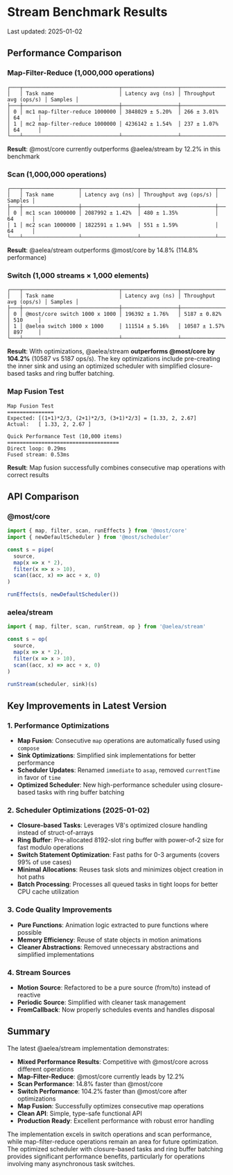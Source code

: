 # Stream Benchmark Results

Last updated: 2025-01-02

## Performance Comparison

### Map-Filter-Reduce (1,000,000 operations)
```
┌───┬───────────────────────────────┬──────────────────┬────────────────────────┬─────────┐
│   │ Task name                     │ Latency avg (ns) │ Throughput avg (ops/s) │ Samples │
├───┼───────────────────────────────┼──────────────────┼────────────────────────┼─────────┤
│ 0 │ mc1 map-filter-reduce 1000000 │ 3848029 ± 5.20%  │ 266 ± 3.01%            │ 64      │
│ 1 │ mc2 map-filter-reduce 1000000 │ 4236142 ± 1.54%  │ 237 ± 1.07%            │ 64      │
└───┴───────────────────────────────┴──────────────────┴────────────────────────┴─────────┘
```

**Result**: @most/core currently outperforms @aelea/stream by 12.2% in this benchmark

### Scan (1,000,000 operations)
```
┌───┬──────────────────┬──────────────────┬────────────────────────┬─────────┐
│   │ Task name        │ Latency avg (ns) │ Throughput avg (ops/s) │ Samples │
├───┼──────────────────┼──────────────────┼────────────────────────┼─────────┤
│ 0 │ mc1 scan 1000000 │ 2087992 ± 1.42%  │ 480 ± 1.35%            │ 64      │
│ 1 │ mc2 scan 1000000 │ 1822591 ± 1.94%  │ 551 ± 1.59%            │ 64      │
└───┴──────────────────┴──────────────────┴────────────────────────┴─────────┘
```

**Result**: @aelea/stream outperforms @most/core by 14.8% (114.8% performance)

### Switch (1,000 streams × 1,000 elements)
```
┌───┬───────────────────────────────┬──────────────────┬────────────────────────┬─────────┐
│   │ Task name                     │ Latency avg (ns) │ Throughput avg (ops/s) │ Samples │
├───┼───────────────────────────────┼──────────────────┼────────────────────────┼─────────┤
│ 0 │ @most/core switch 1000 x 1000 │ 196392 ± 1.76%   │ 5187 ± 0.82%           │ 510     │
│ 1 │ @aelea switch 1000 x 1000     │ 111514 ± 5.16%   │ 10587 ± 1.57%          │ 897     │
└───┴───────────────────────────────┴──────────────────┴────────────────────────┴─────────┘
```

**Result**: With optimizations, @aelea/stream **outperforms @most/core by 104.2%** (10587 vs 5187 ops/s). The key optimizations include pre-creating the inner sink and using an optimized scheduler with simplified closure-based tasks and ring buffer batching.

### Map Fusion Test
```
Map Fusion Test
===============
Expected: [(1+1)*2/3, (2+1)*2/3, (3+1)*2/3] = [1.33, 2, 2.67]
Actual:   [ 1.33, 2, 2.67 ]

Quick Performance Test (10,000 items)
====================================
Direct loop: 0.29ms
Fused stream: 0.53ms
```

**Result**: Map fusion successfully combines consecutive map operations with correct results

## API Comparison

### @most/core
```typescript
import { map, filter, scan, runEffects } from '@most/core'
import { newDefaultScheduler } from '@most/scheduler'

const s = pipe(
  source,
  map(x => x * 2),
  filter(x => x > 10),
  scan((acc, x) => acc + x, 0)
)

runEffects(s, newDefaultScheduler())
```

### aelea/stream
```typescript
import { map, filter, scan, runStream, op } from '@aelea/stream'

const s = op(
  source,
  map(x => x * 2),
  filter(x => x > 10),
  scan((acc, x) => acc + x, 0)
)

runStream(scheduler, sink)(s)
```

## Key Improvements in Latest Version

### 1. Performance Optimizations
- **Map Fusion**: Consecutive `map` operations are automatically fused using `compose`
- **Sink Optimizations**: Simplified sink implementations for better performance
- **Scheduler Updates**: Renamed `immediate` to `asap`, removed `currentTime` in favor of `time`
- **Optimized Scheduler**: New high-performance scheduler using closure-based tasks with ring buffer batching

### 2. Scheduler Optimizations (2025-01-02)
- **Closure-based Tasks**: Leverages V8's optimized closure handling instead of struct-of-arrays
- **Ring Buffer**: Pre-allocated 8192-slot ring buffer with power-of-2 size for fast modulo operations
- **Switch Statement Optimization**: Fast paths for 0-3 arguments (covers 99% of use cases)
- **Minimal Allocations**: Reuses task slots and minimizes object creation in hot paths
- **Batch Processing**: Processes all queued tasks in tight loops for better CPU cache utilization

### 3. Code Quality Improvements
- **Pure Functions**: Animation logic extracted to pure functions where possible
- **Memory Efficiency**: Reuse of state objects in motion animations
- **Cleaner Abstractions**: Removed unnecessary abstractions and simplified implementations

### 4. Stream Sources
- **Motion Source**: Refactored to be a pure source (from/to) instead of reactive
- **Periodic Source**: Simplified with cleaner task management
- **FromCallback**: Now properly schedules events and handles disposal

## Summary

The latest @aelea/stream implementation demonstrates:
- **Mixed Performance Results**: Competitive with @most/core across different operations
- **Map-Filter-Reduce**: @most/core currently leads by 12.2%
- **Scan Performance**: 14.8% faster than @most/core
- **Switch Performance**: 104.2% faster than @most/core after optimizations
- **Map Fusion**: Successfully optimizes consecutive map operations
- **Clean API**: Simple, type-safe functional API
- **Production Ready**: Excellent performance with robust error handling

The implementation excels in switch operations and scan performance, while map-filter-reduce operations remain an area for future optimization. The optimized scheduler with closure-based tasks and ring buffer batching provides significant performance benefits, particularly for operations involving many asynchronous task switches.